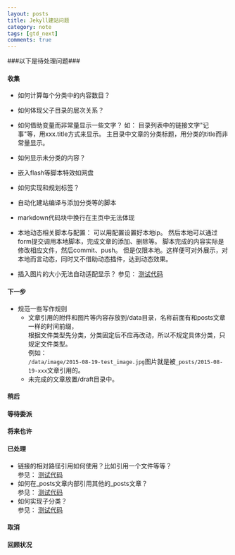 ```yaml
---
layout: posts
title: Jekyll建站问题
category: note
tags: [gtd_next]
comments: true
---
```


###以下是待处理问题###
#### 收集 ####
+ 如何计算每个分类中的内容数目？  
+ 如何体现父子目录的层次关系？
+ 如何借助变量而非常量显示一些文字？
如：
目录列表中的链接文字"记事"等，用xxx.title方式来显示。
主目录中文章的分类标题，用分类的title而非常量显示。

+ 如何显示未分类的内容？
+ 嵌入flash等脚本特效如网盘  
+ 如何实现和规划标签？
+ 自动化建站编译与添加分类等的脚本
+ markdown代码块中换行在主页中无法体现

+ 本地动态相关脚本与配置：
可以用配置设置好本地ip。
然后本地可以通过form提交调用本地脚本，完成文章的添加、删除等。
脚本完成的内容实际是修改相应文件，然后commit、push。
但是仅限本地。这样便可对外展示，对本地而言​动态，同时又不借助动态插件，达到动态效果。

+ 插入图片的大小无法自动适配显示？
参见：  [测试代码](/others/2015/08/19/test_link.html "2015-08-19-test_link.md")  


#### 下一步 ####
+ 规范一些写作规则  
  - 文章引用的附件和图片等内容存放到/data目录，名称前面有和posts文章一样的时间前缀，  
  根据文件类型先分类，分类固定后不应再改动，所以不规定具体分类，只规定文件类型。  
  例如：  
  `/data/image/2015-08-19-test_image.jpg`图片就是被`_posts/2015-08-19-xxx`文章引用的。  
  - 未完成的文章放置/draft目录中。  

#### 稍后 ####

#### 等待委派 ####

#### 将来也许 ####

#### 已处理 ####
+ 链接的相对路径引用如何使用？比如引用一个文件等等？  
参见：  [测试代码](/others/2015/08/19/test_link.html "2015-08-19-test_link.md")  
+ 如何在_posts文章内部引用其他的_posts文章？  
参见：  [测试代码](/others/2015/08/19/test_link.html "2015-08-19-test_link.md")  
+ 如何实现子分类？  
参见：  [测试代码](/others/2015/08/19/test_link.html "2015-08-19-test_link.md")

#### 取消 ####

#### 回顾状况 ####
